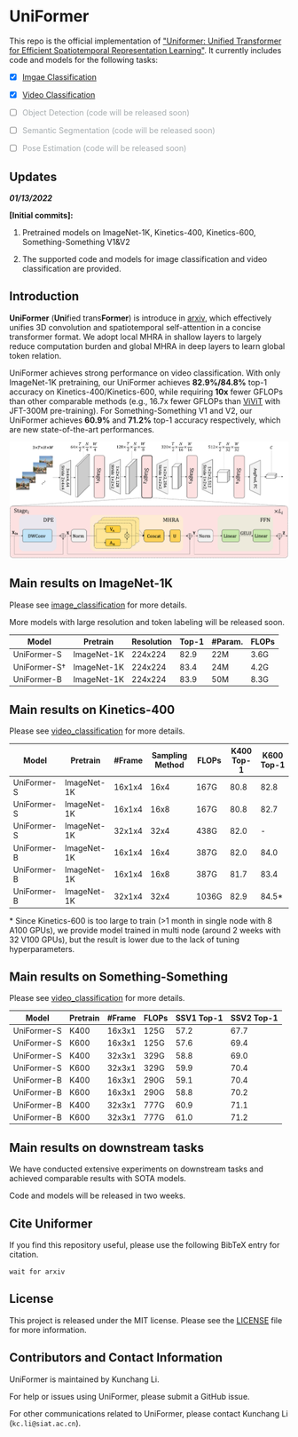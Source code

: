 # UniFormer

This repo is the official implementation of  ["Uniformer: Unified Transformer for Efficient Spatiotemporal Representation Learning"](). It currently includes code and models for the following tasks:

- [x]  [Imgae Classification](image_classification)

- [x]  [Video Classification](video_classification)

- [ ]  <font color= #A6ACAF>Object Detection (code will be released soon)</font>

- [ ]  <font color= #A6ACAF>Semantic Segmentation (code will be released soon)</font>

- [ ]  <font color= #A6ACAF>Pose Estimation (code will be released soon)</font>

  

## Updates

***01/13/2022***

**\[Initial commits\]:**

1. Pretrained models on ImageNet-1K, Kinetics-400, Kinetics-600, Something-Something V1&V2

2. The supported code and models for image classification and video classification are provided.

   

## Introduction

**UniFormer** (**Uni**fied trans**Former**) is introduce in [arxiv](), which effectively unifies 3D convolution and spatiotemporal self-attention in a concise transformer format. We adopt local MHRA in shallow layers to largely reduce computation burden and global MHRA in deep layers to learn global token relation. 

UniFormer achieves strong performance on video classification. With only ImageNet-1K pretraining,  our UniFormer achieves **82.9%/84.8%** top-1 accuracy on Kinetics-400/Kinetics-600, while requiring **10x** fewer GFLOPs than other comparable methods (e.g., 16.7x fewer GFLOPs than [ViViT](https://openaccess.thecvf.com/content/ICCV2021/papers/Arnab_ViViT_A_Video_Vision_Transformer_ICCV_2021_paper.pdf) with JFT-300M pre-training). For Something-Something V1 and V2, our UniFormer achieves **60.9%** and **71.2%** top-1 accuracy respectively, which are new state-of-the-art performances. 

![teaser](figures/framework.png)

## Main results on ImageNet-1K

Please see [image_classification](image_classification)  for more details.

More models with large resolution and token labeling will be released  soon.

| Model        | Pretrain    | Resolution | Top-1 | #Param. | FLOPs |
| ------------ | ----------- | ---------- | ----- | ------- | ----- |
| UniFormer-S  | ImageNet-1K | 224x224    | 82.9  | 22M     | 3.6G  |
| UniFormer-S† | ImageNet-1K | 224x224    | 83.4  | 24M     | 4.2G  |
| UniFormer-B  | ImageNet-1K | 224x224    | 83.9  | 50M     | 8.3G  |

## Main results on Kinetics-400

Please see [video_classification](video_classification)  for more details.

| Model       | Pretrain    | #Frame | Sampling Method | FLOPs | K400 Top-1 | K600 Top-1 |
| ----------- | ----------- | ------ | --------------- | ----- | ---------- | ---------- |
| UniFormer-S | ImageNet-1K | 16x1x4 | 16x4            | 167G  | 80.8       | 82.8       |
| UniFormer-S | ImageNet-1K | 16x1x4 | 16x8            | 167G  | 80.8       | 82.7       |
| UniFormer-S | ImageNet-1K | 32x1x4 | 32x4            | 438G  | 82.0       | -          |
| UniFormer-B | ImageNet-1K | 16x1x4 | 16x4            | 387G  | 82.0       | 84.0       |
| UniFormer-B | ImageNet-1K | 16x1x4 | 16x8            | 387G  | 81.7       | 83.4       |
| UniFormer-B | ImageNet-1K | 32x1x4 | 32x4            | 1036G | 82.9       | 84.5*      |

\* Since Kinetics-600 is too large to train (>1 month in single node with 8 A100 GPUs), we provide model trained in multi node (around 2 weeks with 32 V100 GPUs), but the result is lower due to the lack of tuning hyperparameters.

## Main results on Something-Something

Please see [video_classification](video_classification)  for more details.

| Model       | Pretrain | #Frame | FLOPs | SSV1 Top-1 | SSV2 Top-1 |
| ----------- | -------- | ------ | ----- | ---------- | ---------- |
| UniFormer-S | K400     | 16x3x1 | 125G  | 57.2       | 67.7       |
| UniFormer-S | K600     | 16x3x1 | 125G  | 57.6       | 69.4       |
| UniFormer-S | K400     | 32x3x1 | 329G  | 58.8       | 69.0       |
| UniFormer-S | K600     | 32x3x1 | 329G  | 59.9       | 70.4       |
| UniFormer-B | K400     | 16x3x1 | 290G  | 59.1       | 70.4       |
| UniFormer-B | K600     | 16x3x1 | 290G  | 58.8       | 70.2       |
| UniFormer-B | K400     | 32x3x1 | 777G  | 60.9       | 71.1       |
| UniFormer-B | K600     | 32x3x1 | 777G  | 61.0       | 71.2       |

## Main results on downstream tasks

We have conducted extensive experiments on downstream tasks and achieved comparable results with SOTA models.

Code and models will be released in two weeks.

##  Cite Uniformer

If you find this repository useful, please use the following BibTeX entry for citation.

```
wait for arxiv
```

## License

This project is released under the MIT license. Please see the [LICENSE](LICENSE) file for more information.

## Contributors and Contact Information

UniFormer is maintained by Kunchang Li.

For help or issues using UniFormer, please submit a GitHub issue.

For other communications related to UniFormer, please contact Kunchang Li (`kc.li@siat.ac.cn`). 
